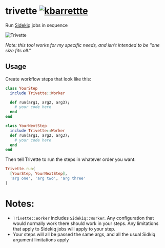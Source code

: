 # trivette [![kbarrettte](https://circleci.com/gh/kbarrette/trivette.svg?style=svg)](https://circleci.com/gh/kbarrette/trivette)
Run [Sidekiq](https://sidekiq.org/) jobs in sequence

![Trivette](https://user-images.githubusercontent.com/896780/82163664-a206ad00-987a-11ea-91b4-22fb8bf845f0.jpg)

*Note: this tool works for my specific needs, and isn't intended to be
"one size fits all."*

## Usage
Create workflow steps that look like this:

```ruby
class YourStep
  include Trivette::Worker

  def run(arg1, arg2, arg3);
    # your code here
  end
end

class YourNextStep
  include Trivette::Worker
  def run(arg1, arg2, arg3);
    # your code here
  end
end
```

Then tell Trivette to run the steps in whatever order you want:

```ruby
Trivette.run(
  [YourStep, YourNextStep],
  'arg one', 'arg two', 'arg three'
)
```

# Notes:
* `Trivette::Worker` includes `Sidekiq::Worker`. Any configuration that would
  normally work there should work in your steps. Any limitations that
  apply to Sidekiq jobs will apply to your step.
* Your steps will all be passed the same args, and all the usual Sidkiq
  argument limitations apply
